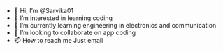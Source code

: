 - 👋 Hi, I’m @Sarvika01
- 👀 I’m interested in learning coding 
- 🌱 I’m currently learning engineering in electronics and communication 
- 💞️ I’m looking to collaborate on app coding 
- 📫 How to reach me 
Just email 

<!---
Sarvika01/Sarvika01 is a ✨ special ✨ repository because its `README.md` (this file) appears on your GitHub profile.
You can click the Preview link to take a look at your changes.
--->
